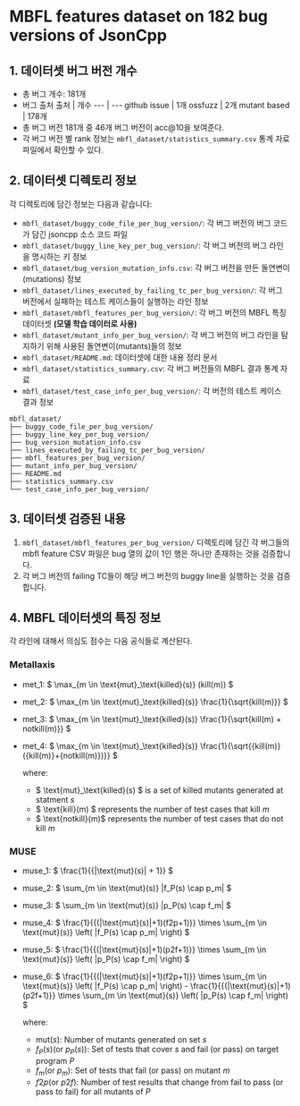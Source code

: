 # MBFL features dataset on 182 bug versions of JsonCpp


## 1. 데이터셋 버그 버전 개수
* 총 버그 개수: 181개
* 버그 출처
    출처 | 개수
    --- | ---
    github issue | 1개
    ossfuzz | 2개
    mutant based | 178개
* 총 버그 버전 181개 중 46개 버그 버전이 acc@10을 보여준다.
* 각 버그 버전 별 rank 정보는 ``mbfl_dataset/statistics_summary.csv`` 통계 자료 파일에서 확인할 수 있다.


## 2. 데이터셋 디렉토리 정보
각 디렉토리에 담긴 정보는 다음과 같습니다:
* ``mbfl_dataset/buggy_code_file_per_bug_version/``: 각 버그 버전의 버그 코드가 담긴 jsoncpp 소스 코드 파일
* ``mbfl_dataset/buggy_line_key_per_bug_version/``: 각 버그 버전의 버그 라인을 명시하는 키 정보
* ``mbfl_dataset/bug_version_mutation_info.csv``: 각 버그 버전을 만든 돌연변이(mutations) 정보
* ``mbfl_dataset/lines_executed_by_failing_tc_per_bug_version/``: 각 버그 버전에서 실패하는 테스트 케이스들이 실행하는 라인 정보
* ``mbfl_dataset/mbfl_features_per_bug_version/``: 각 버그 버전의 MBFL 특징 데이터셋 **(모델 학습 데이터로 사용)**
* ``mbfl_dataset/mutant_info_per_bug_version/``: 각 버그 버전의 버그 라인을 탐지하기 위해 사용된 돌연변이(mutants)들의 정보
* ``mbfl_dataset/README.md``: 데이터셋에 대한 내용 정리 문서
* ``mbfl_dataset/statistics_summary.csv``: 각 버그 버전들의 MBFL 결과 통계 자료
* ``mbfl_dataset/test_case_info_per_bug_version/``: 각 버전의 테스트 케이스 결과 정보

```
mbfl_dataset/
├── buggy_code_file_per_bug_version/
├── buggy_line_key_per_bug_version/
├── bug_version_mutation_info.csv
├── lines_executed_by_failing_tc_per_bug_version/
├── mbfl_features_per_bug_version/
├── mutant_info_per_bug_version/
├── README.md
├── statistics_summary.csv
└── test_case_info_per_bug_version/
```


## 3. 데이터셋 검증된 내용
1. ``mbfl_dataset/mbfl_features_per_bug_version/`` 디렉토리에 담긴 각 버그들의 mbfl feature CSV 파일은 bug 열의 값이 1인 행은 하나만 존재하는 것을 검증합니다.
2. 각 버그 버전의 failing TC들이 해당 버그 버전의 buggy line을 실행하는 것을 검증합니다.


## 4. MBFL 데이터셋의 특징 정보
각 라인에 대해서 의심도 점수는 다음 공식들로 계산된다.

### Metallaxis
* met_1: $ \max_{m \in \text{mut}_\text{killed}(s)} (kill(m)) $
* met_2: $ \max_{m \in \text{mut}_\text{killed}(s)} \frac{1}{\sqrt{kill(m)}} $
* met_3: $ \max_{m \in \text{mut}_\text{killed}(s)} \frac{1}{\sqrt{kill(m) + notkill(m)}} $
* met_4: $ \max_{m \in \text{mut}_\text{killed}(s)} \frac{1}{\sqrt{{kill(m)}({kill(m)}+{notkill(m)})}} $

    where:
    * $ \text{mut}_\text{killed}(s) $ is a set of killed mutants generated at statment $s$
    * $ \text{kill}(m) $ represents the number of test cases that kill $m$
    * $ \text{notkill}(m)$ represents the number of test cases that do not kill $m$

### MUSE
* muse_1: $ \frac{1}{{|\text{mut}(s)| + 1}} $
* muse_2: $ \sum_{m \in \text{mut}(s)} |f_P(s) \cap p_m| $
* muse_3: $ \sum_{m \in \text{mut}(s)} |p_P(s) \cap f_m| $
* muse_4: $ \frac{1}{{(|\text{mut}(s)|+1)(f2p+1)}} \times \sum_{m \in \text{mut}(s)} \left( |f_P(s) \cap p_m| \right) $
* muse_5: $ \frac{1}{{(|\text{mut}(s)|+1)(p2f+1)}} \times \sum_{m \in \text{mut}(s)} \left( |p_P(s) \cap f_m| \right) $
* muse_6: $ \frac{1}{{(|\text{mut}(s)|+1)(f2p+1)}} \times \sum_{m \in \text{mut}(s)} \left( |f_P(s) \cap p_m| \right) - \frac{1}{{(|\text{mut}(s)|+1)(p2f+1)}} \times \sum_{m \in \text{mut}(s)} \left( |p_P(s) \cap f_m| \right) $

    where:
    - $\text{mut}(s)$: Number of mutants generated on set $s$
    - $f_P(s) (\text{or } p_P(s))$: Set of tests that cover $s$ and fail (or pass) on target program $P$
    - $f_m (\text{or }p_m)$: Set of tests that fail (or pass) on mutant $m$
    - $f2p (\text{or }p2f)$: Number of test results that change from fail to pass (or pass to fail) for all mutants of $P$
